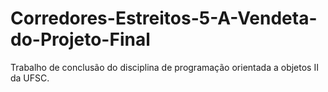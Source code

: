 # Corredores-Estreitos-5-A-Vendeta-do-Projeto-Final
Trabalho de conclusão do disciplina de programação orientada a objetos II da UFSC.
